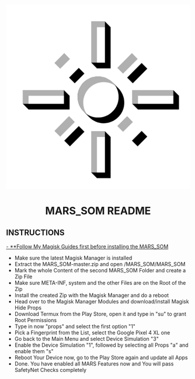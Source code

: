 ![Cover](https://github.com/Miustone/MARS_SOM/blob/master/mars.png)

<h1 align="center">MARS_SOM README</h1>

## INSTRUCTIONS
<a href="https://forum.xda-developers.com/sony-xperia-5-ii/how-to/guide-magisk-twrp-recovery-t4177209#post83732927">
- **Follow My Magisk Guides first before installing the MARS_SOM
</a>

- Make sure the latest Magisk Manager is installed
- Extract the MARS_SOM-master.zip and open /MARS_SOM/MARS_SOM
- Mark the whole Content of the second MARS_SOM Folder and create a Zip File
- Make sure META-INF, system and the other Files are on the Root of the Zip
- Install the created Zip with the Magisk Manager and do a reboot
- Head over to the Magisk Manager Modules and download/install Magisk Hide Props
- Download Termux from the Play Store, open it and type in "su" to grant Root Permissions
- Type in now "props" and select the first option "1"
- Pick a Fingerprint from the List, select the Google Pixel 4 XL one
- Go back to the Main Menu and select Device Simulation "3"
- Enable the Device Simulation "1", followed by selecting all Props "a" and enable them "s"
- Reboot Your Device now, go to the Play Store again and update all Apps
- Done. You have enabled all MARS Features now and You will pass SafetyNet Checks completely
